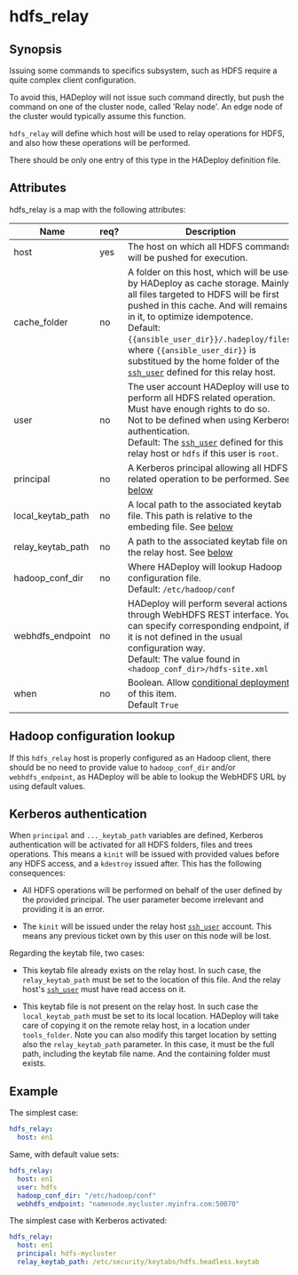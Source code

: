 # hdfs_relay

## Synopsis

Issuing some commands to specifics subsystem, such as HDFS require a quite complex client configuration.

To avoid this, HADeploy will not issue such command directly, but push the command on one of the cluster node, called ’Relay node'.
An edge node of the cluster would typically assume this function.

`hdfs_relay` will define which host will be used to relay operations for HDFS, and also how these operations will be performed.

There should be only one entry of this type in the HADeploy definition file.

## Attributes

hdfs_relay is a map with the following attributes:

Name | req? |	Description
--- | --- | ---
host|yes|The host on which all HDFS commands will be pushed for execution.
cache_folder|no|A folder on this host, which will be used by HADeploy as cache storage. Mainly, all files targeted to HDFS will be first pushed in this cache. And will remains in it, to optimize idempotence.<br>Default: `{{ansible_user_dir}}/.hadeploy/files`, where `{{ansible_user_dir}}` is substitued by the home folder of the [`ssh_user`](../inventory/hosts) defined for this relay host.
user|no|The user account HADeploy will use to perform all HDFS related operation. Must have enough rights to do so.<br>Not to be defined when using Kerberos authentication.<br>Default: The [`ssh_user`](../inventory/hosts) defined for this relay host or `hdfs` if this user is `root`.
principal|no|A Kerberos principal allowing all HDFS related operation to be performed. See [below](#kerberos-authentication)
local_keytab_path|no|A local path to the associated keytab file. This path is relative to the embeding file. See [below](#kerberos-authentication)
relay_keytab_path|no|A path to the associated keytab file on the relay host. See [below](#kerberos-authentication)
hadoop_conf_dir|no|Where HADeploy will lookup Hadoop configuration file.<br>Default: `/etc/hadoop/conf`
webhdfs_endpoint|no|HADeploy will perform several actions through WebHDFS REST interface. You can specify corresponding endpoint, if it is not defined in the usual configuration way.<br>Default: The value found in `<hadoop_conf_dir>/hdfs-site.xml`
when|no|Boolean. Allow [conditional deployment](../../more/conditional_deployment) of this item.<br>Default `True` 

## Hadoop configuration lookup

If this `hdfs_relay` host is properly configured as an Hadoop client, there should be no need to provide value to `hadoop_conf_dir` and/or `webhdfs_endpoint`, 
as HADeploy will be able to lookup the WebHDFS URL by using default values. 

## Kerberos authentication

When `principal` and `..._keytab_path` variables are defined, Kerberos authentication will be activated for all HDFS folders, files and trees operations. This means a `kinit` will be issued with provided values before any HDFS access, and a `kdestroy` issued after. This has the following consequences:

* All HDFS operations will be performed on behalf of the user defined by the provided principal. The user parameter become irrelevant and providing it is an error.

* The `kinit` will be issued under the relay host [`ssh_user`](../inventory/hosts) account. This means any previous ticket own by this user on this node will be lost. 

Regarding the keytab file, two cases:

* This keytab file already exists on the relay host. In such case, the `relay_keytab_path` must be set to the location of this file. And the relay host's [`ssh_user`](../inventory/hosts) must have read access on it.

* This keytab file is not present on the relay host. In such case the `local_keytab_path` must be set to its local location. HADeploy will take care of copying it on the remote relay host, in a location under `tools_folder`. Note you can also modify this target location by setting also the `relay_keytab_path` parameter. In this case, 
it must be the full path, including the keytab file name. And the containing folder must exists.

## Example

The simplest case:

```yaml
hdfs_relay:
  host: en1
```
Same, with default value sets:

```yaml
hdfs_relay:
  host: en1
  user: hdfs
  hadoop_conf_dir: "/etc/hadoop/conf"
  webhdfs_endpoint: "namenode.mycluster.myinfra.com:50070"
```
The simplest case with Kerberos activated:

```yaml
hdfs_relay:
  host: en1
  principal: hdfs-mycluster
  relay_keytab_path: /etc/security/keytabs/hdfs.headless.keytab
```
